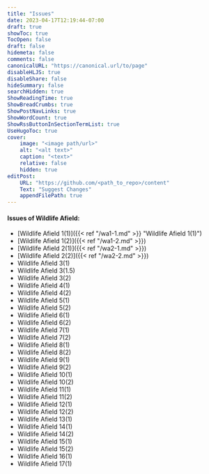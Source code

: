 ```yaml
---
title: "Issues"
date: 2023-04-17T12:19:44-07:00
draft: true
showToc: true
TocOpen: false
draft: false
hidemeta: false
comments: false
canonicalURL: "https://canonical.url/to/page"
disableHLJS: true 
disableShare: false
hideSummary: false
searchHidden: true
ShowReadingTime: true
ShowBreadCrumbs: true
ShowPostNavLinks: true
ShowWordCount: true
ShowRssButtonInSectionTermList: true
UseHugoToc: true
cover:
    image: "<image path/url>" 
    alt: "<alt text>" 
    caption: "<text>" 
    relative: false
    hidden: true
editPost:
    URL: "https://github.com/<path_to_repo>/content"
    Text: "Suggest Changes" 
    appendFilePath: true 
---
```


#### Issues of Wildlife Afield:
* [Wildlife Afield 1(1)]({{< ref "/wa1-1.md" >}} "Wildlife Afield 1(1)")
* [Wildlife Afield 1(2)]({{< ref "/wa1-2.md" >}})
* [Wildlife Afield 2(1)]({{< ref "/wa2-1.md" >}})
* [Wildlife Afield 2(2)]({{< ref "/wa2-2.md" >}})
* Wildlife Afield 3(1)
* Wildlife Afield 3(1.5)
* Wildlife Afield 3(2)
* Wildlife Afield 4(1)
* Wildlife Afield 4(2)
* Wildlife Afield 5(1)
* Wildlife Afield 5(2)
* Wildlife Afield 6(1)
* Wildlife Afield 6(2)
* Wildlife Afield 7(1)
* Wildlife Afield 7(2)
* Wildlife Afield 8(1)
* Wildlife Afield 8(2)
* Wildlife Afield 9(1)
* Wildlife Afield 9(2)
* Wildlife Afield 10(1)
* Wildlife Afield 10(2)
* Wildlife Afield 11(1)
* Wildlife Afield 11(2)
* Wildlife Afield 12(1)
* Wildlife Afield 12(2)
* Wildlife Afield 13(1)
* Wildlife Afield 14(1)
* Wildlife Afield 14(2)
* Wildlife Afield 15(1)
* Wildlife Afield 15(2)
* Wildlife Afield 16(1)
* Wildlife Afield 17(1)



